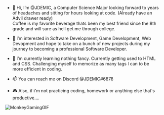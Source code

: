 - 👋 Hi, I’m @JDEMIC, a Computer Science Major looking forward to years of headaches and sitting for hours looking at code.
(Already have an Advil drawer ready) <br>
Coffee is my favorite beverage thats been my best friend since the 8th grade and will sure as hell get me through college. 

- 👀 I’m interested in Software Development, Game Development, Web Devopment and hope to take on a bunch of new projects during my journey to becoming a professional Software Developer.

- 🌱 I’m currently learning nothing fancy. Currently getting used to HTML and CSS. Challenging myself to memorize as many tags I can to be more efficient in coding.

- 📫 You can reach me on Discord @JDEMIC#6878 

- 🎮 Also, if i'm not practicing coding, homework or anything else that's productive....


![MonkeyGamingGIF](https://user-images.githubusercontent.com/99781694/195461683-b83856ad-32c5-4164-a394-dbcaff607b25.gif)




<!---
JDEMIC/JDEMIC is a ✨ special ✨ repository because its `README.md` (this file) appears on your GitHub profile.
You can click the Preview link to take a look at your changes.
--->
